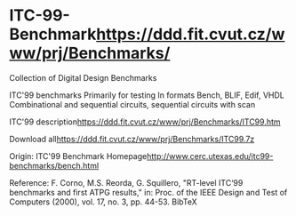 # ITC-99-Benchmark<https://ddd.fit.cvut.cz/www/prj/Benchmarks/>
Collection of Digital Design Benchmarks

ITC'99 benchmarks
Primarily for testing
In formats Bench, BLIF, Edif, VHDL
Combinational and sequential circuits, sequential circuits with scan

ITC'99 description<https://ddd.fit.cvut.cz/www/prj/Benchmarks/ITC99.htm>

Download all<https://ddd.fit.cvut.cz/www/prj/Benchmarks/ITC99.7z>

Origin: ITC'99 Benchmark Homepage<http://www.cerc.utexas.edu/itc99-benchmarks/bench.html>


Reference:
F. Corno, M.S. Reorda, G. Squillero, "RT-level ITC‘99 benchmarks and first ATPG results," in: Proc. of the IEEE Design and Test of Computers (2000), vol. 17, no. 3, pp. 44-53. BibTeX
